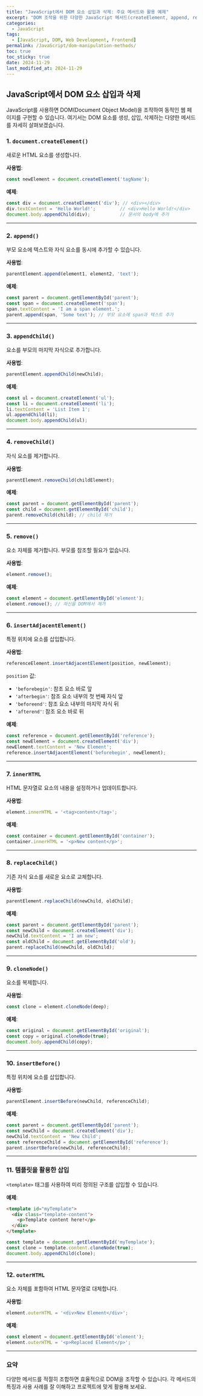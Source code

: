 ```yaml
---
title: "JavaScript에서 DOM 요소 삽입과 삭제: 주요 메서드와 활용 예제"
excerpt: "DOM 조작을 위한 다양한 JavaScript 메서드(createElement, append, remove 등)를 이해하고 활용하는 방법을 소개합니다."
categories:
  - JavaScript
tags:
  - [JavaScript, DOM, Web Development, Frontend]
permalink: /JavaScript/dom-manipulation-methods/
toc: true
toc_sticky: true
date: 2024-11-29
last_modified_at: 2024-11-29
---
```


## JavaScript에서 DOM 요소 삽입과 삭제

JavaScript를 사용하면 DOM(Document Object Model)을 조작하여 동적인 웹 페이지를 구현할 수 있습니다. 여기서는 DOM 요소를 생성, 삽입, 삭제하는 다양한 메서드를 자세히 살펴보겠습니다.

### 1. `document.createElement()`
새로운 HTML 요소를 생성합니다.

**사용법**:
``` js
const newElement = document.createElement('tagName');
```

**예제**:
``` js
const div = document.createElement('div'); // <div></div>
div.textContent = 'Hello World!';         // <div>Hello World!</div>
document.body.appendChild(div);           // 문서의 body에 추가
```

---

### 2. `append()`
부모 요소에 텍스트와 자식 요소를 동시에 추가할 수 있습니다.

**사용법**:
``` js
parentElement.append(element1, element2, 'text');
```

**예제**:
``` js
const parent = document.getElementById('parent');
const span = document.createElement('span');
span.textContent = 'I am a span element.';
parent.append(span, 'Some text'); // 부모 요소에 span과 텍스트 추가
```

---

### 3. `appendChild()`
요소를 부모의 마지막 자식으로 추가합니다.

**사용법**:
``` js
parentElement.appendChild(newChild);
```

**예제**:
``` js
const ul = document.createElement('ul');
const li = document.createElement('li');
li.textContent = 'List Item 1';
ul.appendChild(li);
document.body.appendChild(ul);
```

---

### 4. `removeChild()`
자식 요소를 제거합니다.

**사용법**:
``` js
parentElement.removeChild(childElement);
```

**예제**:
``` js
const parent = document.getElementById('parent');
const child = document.getElementById('child');
parent.removeChild(child); // child 제거
```

---

### 5. `remove()`
요소 자체를 제거합니다. 부모를 참조할 필요가 없습니다.

**사용법**:
``` js
element.remove();
```

**예제**:
``` js
const element = document.getElementById('element');
element.remove(); // 자신을 DOM에서 제거
```

---

### 6. `insertAdjacentElement()`
특정 위치에 요소를 삽입합니다.

**사용법**:
``` js
referenceElement.insertAdjacentElement(position, newElement);
```

`position` 값:
- `'beforebegin'`: 참조 요소 바로 앞
- `'afterbegin'`: 참조 요소 내부의 첫 번째 자식 앞
- `'beforeend'`: 참조 요소 내부의 마지막 자식 뒤
- `'afterend'`: 참조 요소 바로 뒤

**예제**:
``` js
const reference = document.getElementById('reference');
const newElement = document.createElement('div');
newElement.textContent = 'New Element';
reference.insertAdjacentElement('beforebegin', newElement);
```

---

### 7. `innerHTML`
HTML 문자열로 요소의 내용을 설정하거나 업데이트합니다.

**사용법**:
``` js
element.innerHTML = '<tag>content</tag>';
```

**예제**:
``` js
const container = document.getElementById('container');
container.innerHTML = '<p>New content</p>';
```

---

### 8. `replaceChild()`
기존 자식 요소를 새로운 요소로 교체합니다.

**사용법**:
``` js
parentElement.replaceChild(newChild, oldChild);
```

**예제**:
``` js
const parent = document.getElementById('parent');
const newChild = document.createElement('div');
newChild.textContent = 'I am new';
const oldChild = document.getElementById('old');
parent.replaceChild(newChild, oldChild);
```

---

### 9. `cloneNode()`
요소를 복제합니다.

**사용법**:
``` js
const clone = element.cloneNode(deep);
```

**예제**:
``` js
const original = document.getElementById('original');
const copy = original.cloneNode(true);
document.body.appendChild(copy);
```

---

### 10. `insertBefore()`
특정 위치에 요소를 삽입합니다.

**사용법**:
``` js
parentElement.insertBefore(newChild, referenceChild);
```

**예제**:
``` js
const parent = document.getElementById('parent');
const newChild = document.createElement('div');
newChild.textContent = 'New Child';
const referenceChild = document.getElementById('reference');
parent.insertBefore(newChild, referenceChild);
```

---

### 11. 템플릿을 활용한 삽입
`<template>` 태그를 사용하여 미리 정의된 구조를 삽입할 수 있습니다.

**예제**:
``` html
<template id="myTemplate">
  <div class="template-content">
    <p>Template content here!</p>
  </div>
</template>
```

``` js
const template = document.getElementById('myTemplate');
const clone = template.content.cloneNode(true);
document.body.appendChild(clone);
```

---

### 12. `outerHTML`
요소 자체를 포함하여 HTML 문자열로 대체합니다.

**사용법**:
``` js
element.outerHTML = '<div>New Element</div>';
```

**예제**:
``` js
const element = document.getElementById('element');
element.outerHTML = '<p>Replaced Element</p>';
```

---

### 요약
다양한 메서드를 적절히 조합하면 효율적으로 DOM을 조작할 수 있습니다. 각 메서드의 특징과 사용 사례를 잘 이해하고 프로젝트에 맞게 활용해 보세요.
